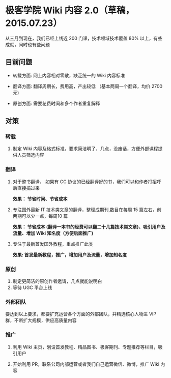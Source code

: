 # 极客学院 Wiki 内容 2.0（草稿，2015.07.23）

从三月到现在，我们已经上线近 200 门课，技术领域技术覆盖 80% 以上，有些成就，同时也有些问题

## 目前问题

- 转载方面: 网上内容相对零散，缺乏统一的 Wiki 内容标准   

- 翻译方面: 翻译周期长，费用高，产出较低 （基本两周一个翻译，均价 2700 元)    

- 原创方面: 需要花费时间和多个作者重复解释


## 对策

### 转载

1. 制定 Wiki 内容及格式标准，要求简洁明了，几点，没废话，方便外部课程提供人员筛选内容


### 翻译

1. 对于整书翻译， 如果有 CC 协议的已经翻译好的书，我们可以和作者打招呼后直接搞过来   

	**效果： 节省时间、节省成本**    
	
2. 专注国外最新 IT 技术类文章的翻译，整理成期刊,数目在每周 15 篇左右，前两期可以少一点，每周10 篇   
 
   **效果： 节省成本 (翻译一本书的经费可以翻二十几篇技术类文章)、吸引用户及流量、增加 Wiki 知名度（方便后面推广)**
   
3. 专注于最新首发国外教程，重点推广此类     

   **效果: 首发最新教程，推广，增加用户及流量，增加知名度**

### 原创

1. 制定更简洁的原创作者邀请，几点就能说明白
2. 等待 UGC 平台上线

### 外部团队 

要达到以上要求，都要扩充运营各个方面的外部团队，并精选核心人物进 VIP 群，不断扩大规模，供应高质量内容

### 推广

1. 利用 Wiki 主页，划设首发教程、精品图书、极客期刊、专题推荐等栏目，吸引用户
  
2. 开始利用 PR，联系公司内部运营或者我们自己运营微信、微博，推广 Wiki 内容